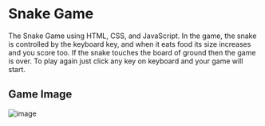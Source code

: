 # Snake Game

 The Snake Game using HTML, CSS, and JavaScript. In the game, the snake is controlled by the keyboard key, and when it eats food its size increases and you score too. If the snake touches the board of ground then the game is over. To play again just click any key on keyboard and your game will start.

## Game Image

![image](https://github.com/udaygiri/Snake-Game/assets/60474023/5d7d79f7-6dfd-422a-8ca4-609c79c29039)

